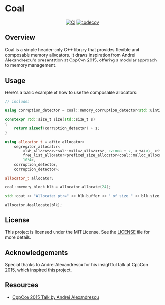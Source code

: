 # Coal

<div align="center">

[![CI](https://github.com/3uclid3/coal/actions/workflows/ci.yml/badge.svg)](https://github.com/3uclid3/coal/actions/workflows/ci.yml)
[![codecov](https://codecov.io/gh/3uclid3/coal/graph/badge.svg?token=WoAKEzkrWy)](https://codecov.io/gh/3uclid3/coal)

</div>

## Overview

Coal is a simple header-only C++ library that provides flexible and composable memory allocators. It draws inspiration from Andrei Alexandrescu's presentation at CppCon 2015, offering a modular approach to memory management.

## Usage

Here's a basic example of how to use the composable allocators:

```cpp
// includes

using corruption_detector = coal::memory_corruption_detector<std::uint32_t, 0xDEADDEAD>;

constexpr std::size_t size(std::size_t s)
{
    return sizeof(corruption_detector) + s;
}

using allocator_t = affix_allocator<
    segregator_allocator<
        slab_allocator<coal::malloc_allocator, 0x1000 * 2, size(8), size(16), size(32), size(64), size(128), size(512), size(1024)>,
        free_list_allocator<prefixed_size_allocator<coal::malloc_allocator>, limited_size_free_list_strategy<best_fit_free_list_strategy, 64>>,
        1024>,
    corruption_detector,
    corruption_detector>;

allocator_t allocator;

coal::memory_block blk = allocator.allocate(24);

std::cout << "Allocated ptr=" << blk.buffer << " of size " << blk.size;

allocator.deallocate(blk);
```

## License

This project is licensed under the MIT License. See the [LICENSE](LICENSE) file for more details.

## Acknowledgements

Special thanks to Andrei Alexandrescu for his insightful talk at CppCon 2015, which inspired this project.

## Resources

- [CppCon 2015 Talk by Andrei Alexandrescu](https://www.youtube.com/watch?v=LIb3L4vKZ7U)
